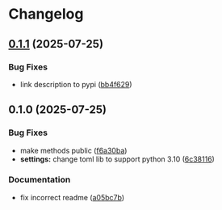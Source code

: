 # Changelog

## [0.1.1](https://github.com/erikmunkby/dbt-toolbox/compare/v0.1.0...v0.1.1) (2025-07-25)


### Bug Fixes

* link description to pypi ([bb4f629](https://github.com/erikmunkby/dbt-toolbox/commit/bb4f6294f04ab30c3474beba0ea0756f95f5c634))

## 0.1.0 (2025-07-25)


### Bug Fixes

* make methods public ([f6a30ba](https://github.com/erikmunkby/dbt-toolbox/commit/f6a30ba99b4502f7702275af7dd4251bb77b9b8f))
* **settings:** change toml lib to support python 3.10 ([6c38116](https://github.com/erikmunkby/dbt-toolbox/commit/6c38116656e042e9ac81fc46b235a544a8e78841))


### Documentation

* fix incorrect readme ([a05bc7b](https://github.com/erikmunkby/dbt-toolbox/commit/a05bc7be5090b3f92165f6f21b7b89fd1989afbb))
